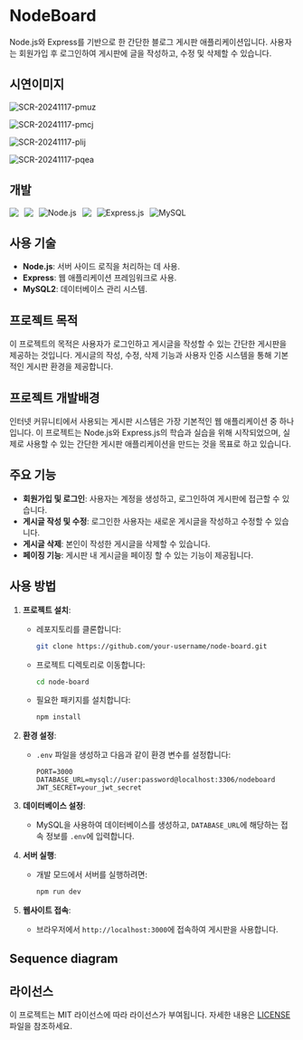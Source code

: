 # NodeBoard

Node.js와 Express를 기반으로 한 간단한 블로그 게시판 애플리케이션입니다. 사용자는 회원가입 후 로그인하여 게시판에 글을 작성하고, 수정 및 삭제할 수 있습니다.

## 시연이미지

![SCR-20241117-pmuz](https://github.com/user-attachments/assets/2efdcdf6-3340-432f-952e-8613dbe4299c)

![SCR-20241117-pmcj](https://github.com/user-attachments/assets/45a15de2-382f-4c1e-99d3-770b75b1a839)

![SCR-20241117-plij](https://github.com/user-attachments/assets/bc52ee5c-2700-4b86-8e5c-4af9f4eb4a33)

![SCR-20241117-pqea](https://github.com/user-attachments/assets/f8870247-9b99-41d5-a938-4cb9b7bae3ac)


## 개발

<div style="display: flex; flex-wrap: wrap; gap: 10px;">
  <img src="https://img.shields.io/badge/html5-E34F26?style=for-the-badge&logo=html5&logoColor=white"> 
  <img src="https://img.shields.io/badge/css-1572B6?style=for-the-badge&logo=css3&logoColor=white"> 
  <img src="https://img.shields.io/badge/node.js-339933.svg?style=for-the-badge&logo=nodedotjs&logoColor=white" alt="Node.js" style="max-height: 40px;">
  <img src="https://img.shields.io/badge/javascript-F7DF1E?style=for-the-badge&logo=javascript&logoColor=black"> 
  <img src="https://img.shields.io/badge/express-000000.svg?style=for-the-badge&logo=express&logoColor=white" alt="Express.js" style="max-height: 40px;">
  <img src="https://img.shields.io/badge/MySQL-4479A1.svg?style=for-the-badge&logo=mysql&logoColor=white" alt="MySQL" style="max-height: 40px;">
</div>

## 사용 기술

- **Node.js**: 서버 사이드 로직을 처리하는 데 사용.
- **Express**: 웹 애플리케이션 프레임워크로 사용.
- **MySQL2**: 데이터베이스 관리 시스템.

## 프로젝트 목적

이 프로젝트의 목적은 사용자가 로그인하고 게시글을 작성할 수 있는 간단한 게시판을 제공하는 것입니다. 게시글의 작성, 수정, 삭제 기능과 사용자 인증 시스템을 통해 기본적인 게시판 환경을 제공합니다.


## 프로젝트 개발배경

인터넷 커뮤니티에서 사용되는 게시판 시스템은 가장 기본적인 웹 애플리케이션 중 하나입니다. 이 프로젝트는 Node.js와 Express.js의 학습과 실습을 위해 시작되었으며, 실제로 사용할 수 있는 간단한 게시판 애플리케이션을 만드는 것을 목표로 하고 있습니다.


## 주요 기능

- **회원가입 및 로그인**: 사용자는 계정을 생성하고, 로그인하여 게시판에 접근할 수 있습니다.
- **게시글 작성 및 수정**: 로그인한 사용자는 새로운 게시글을 작성하고 수정할 수 있습니다.
- **게시글 삭제**: 본인이 작성한 게시글을 삭제할 수 있습니다.
- **페이징 기능**: 게시판 내 게시글을 페이징 할 수 있는 기능이 제공됩니다.


## 사용 방법

1. **프로젝트 설치**:
    - 레포지토리를 클론합니다:
      ```bash
      git clone https://github.com/your-username/node-board.git
      ```
    - 프로젝트 디렉토리로 이동합니다:
      ```bash
      cd node-board
      ```
    - 필요한 패키지를 설치합니다:
      ```bash
      npm install
      ```

2. **환경 설정**:
    - `.env` 파일을 생성하고 다음과 같이 환경 변수를 설정합니다:
      ```env
      PORT=3000
      DATABASE_URL=mysql://user:password@localhost:3306/nodeboard
      JWT_SECRET=your_jwt_secret
      ```

3. **데이터베이스 설정**:
    - MySQL을 사용하여 데이터베이스를 생성하고, `DATABASE_URL`에 해당하는 접속 정보를 `.env`에 입력합니다.

4. **서버 실행**:
    - 개발 모드에서 서버를 실행하려면:
      ```bash
      npm run dev
      ```

5. **웹사이트 접속**:
    - 브라우저에서 `http://localhost:3000`에 접속하여 게시판을 사용합니다.
  
## Sequence diagram

## 라이선스

이 프로젝트는 MIT 라이선스에 따라 라이선스가 부여됩니다. 자세한 내용은 [LICENSE](LICENSE) 파일을 참조하세요.
